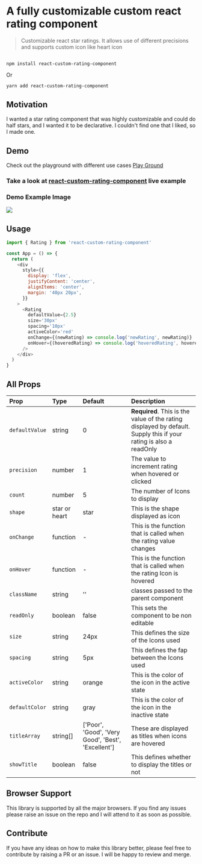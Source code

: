 # A fully customizable custom react rating component

> Customizable react star ratings. It allows use of different precisions and supports custom icon like heart icon

##

```shell
npm install react-custom-rating-component
```

Or

```shell
yarn add react-custom-rating-component
```

## Motivation

I wanted a star rating component that was highly customizable and could do half stars, and I wanted it to be declarative. I couldn't find one that I liked, so I made one.

## Demo

Check out the playground with different use cases [Play Ground](https://codesandbox.io/s/react-custom-rating-component-examples-fm98gv)

### Take a look at [react-custom-rating-component](https://react-custom-rating-component.web.app/) live example

### Demo Example Image

![](https://react-custom-rating-component.web.app/package-sc-1.png)

## Usage

```js
import { Rating } from 'react-custom-rating-component'

const App = () => {
  return (
    <div
      style={{
        display: 'flex',
        justifyContent: 'center',
        alignItems: 'center',
        margin: '40px 20px',
      }}
    >
      <Rating
        defaultValue={2.5}
        size='30px'
        spacing='10px'
        activeColor='red'
        onChange={(newRating) => console.log('newRating', newRating)}
        onHover={(hoveredRating) => console.log('hoveredRating', hoveredRating)}
      />
    </div>
  )
}
```

## All Props

| Prop           | Type          | Default                                            | Description                                                                                                       |
| :------------- | :------------ | :------------------------------------------------- | :---------------------------------------------------------------------------------------------------------------- |
| `defaultValue` | string        | 0                                                  | **Required**. This is the value of the rating displayed by default. Supply this if your rating is also a readOnly |
| `precision`    | number        | 1                                                  | The value to increment rating when hovered or clicked                                                             |
| `count`        | number        | 5                                                  | The number of Icons to display                                                                                    |
| `shape`        | star or heart | star                                               | This is the shape displayed as icon                                                                               |
| `onChange`     | function      | -                                                  | This is the function that is called when the rating value changes                                                 |
| `onHover`      | function      | -                                                  | This is the function that is called when the rating Icon is hovered                                               |
| `className`    | string        | ''                                                 | classes passed to the parent component                                                                            |
| `readOnly`     | boolean       | false                                              | This sets the component to be non editable                                                                        |
| `size`         | string        | 24px                                               | This defines the size of the Icons used                                                                           |
| `spacing`      | string        | 5px                                                | This defines the fap between the Icons used                                                                       |
| `activeColor`  | string        | orange                                             | This is the color of the icon in the active state                                                                 |
| `defaultColor` | string        | gray                                               | This is the color of the icon in the inactive state                                                               |
| `titleArray`   | string[]      | ['Poor', 'Good', 'Very Good', 'Best', 'Excellent'] | These are displayed as titles when icons are hovered                                                              |
| `showTitle`    | boolean       | false                                              | This defines whether to display the titles or not                                                                 |

## Browser Support

This library is supported by all the major browsers. If you find any issues please raise an issue on the repo and I will attend to it as soon as possible.

## Contribute

If you have any ideas on how to make this library better, please feel free to contribute by raising a PR or an issue. I will be happy to review and merge.
